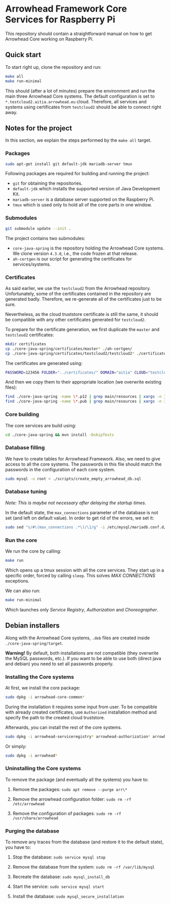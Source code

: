 # Arrowhead Framework Core Services for Raspberry Pi
This repository should contain a straightforward manual on how to
get Arrowhead Core working on Raspberry Pi.


## Quick start

To start right up, clone the repository and run:
```sh
make all
make run-minimal
```

This should (after a lot of minutes) prepare the environment and run the main three Arrowhead Core systems. The default configuration is set to `*.testcloud2.aitia.arrowhead.eu` cloud. Therefore, all services and systems using certificates from `testcloud2` should be able to connect right away.


## Notes for the project

In this section, we explain the steps performed by the `make all` target.

### Packages

```sh
sudo apt-get install git default-jdk mariadb-server tmux
```

Following packages are required for building and running the project:

- `git` for obtaining the repositories.
- `default-jdk` which installs the supported version of Java Development Kit.
- `mariadb-server` is a database server supported on the Raspberry Pi.
- `tmux` which is used only to hold all of the core parts in one window.

### Submodules

```sh
git submodule update --init .
```

The project contains two submodules:

- `core-java-spring` is the repository holding the Arrowhead Core systems. We clone version `4.3.0`, i.e., the code frozen at that release.
- `ah-certgen` is our script for generating the certificates for services/systems.

### Certificates

As said earlier, we use the `testcloud2` from the Arrowhead repository. Unfortunately, some of the certificates contained in the repository are generated badly. Therefore, we re-generate all of the certificates just to be sure.

Nevertheless, as the cloud truststore certificate is still the same, it should be compatible with any other certificates generated for `testcloud2`.

To prepare for the certificate generation, we first duplicate the `master` and `testcloud2` certificates:
```sh
mkdir certificates
cp ./core-java-spring/certificates/master* ./ah-certgen/
cp ./core-java-spring/certificates/testcloud2/testcloud2* ./certificates/
```

The certificates are generated using:
```sh
PASSWORD=123456 FOLDER="../certificates/" DOMAIN="aitia" CLOUD="testcloud2" bash ./ah-certgen/generate.sh service_registry authorization gateway event_handler datamanager gatekeeper orchestrator choreographer certificate_authority onboarding_controller device_registry system_registry translator
```

And then we copy them to their appropriate location (we overwrite existing files):
```sh
find ./core-java-spring -name \*.p12 | grep main/resources | xargs -n 1 -I'{}' bash -c "basename '{}' | xargs -n 1 -I'()' bash -c \"test -f ./certificates/'()' && cp ./certificates/'()' '{}'\""
find ./core-java-spring -name \*.pub | grep main/resources | xargs -n 1 -I'{}' bash -c "basename '{}' | xargs -n 1 -I'()' bash -c \"test -f ./certificates/'()' && cp ./certificates/'()' '{}'\""
```

### Core building

The core services are build using:
```sh
cd ./core-java-spring && mvn install -DskipTests
```

### Database filling

We have to create tables for Arrowhead Framework. Also, we need to give access to all the core systems. The passwords in this file should match the passwords in the configuration of each core system.
```sh
sudo mysql -u root < ./scripts/create_empty_arrowhead_db.sql
```


### Database tuning

_Note: This is maybe not necessary after delaying the startup times._

In the default state, the `max_connections` parameter of the database is not set (and left on default value). In order to get rid of the errors, we set it:
```sh
sudo sed "s/#\(max_connections .*\)/\1/g" -i /etc/mysql/mariadb.conf.d/50-server.cnf
```

### Run the core

We run the core by calling:
```sh
make run
```

Which opens up a tmux session with all the core services. They start up in a specific order, forced by calling `sleep`. This solves _MAX CONNECTIONS_ exceptions.

We can also run:
```sh
make run-minimal
```

Which launches only _Service Registry_, _Authorization_ and _Choreographer_.


## Debian installers

Along with the Arrowhead Core systems, `.deb` files are created inside `./core-java-spring/target`.

**Warning!** By default, both installations are not compatible (they overwrite the MySQL passwords, etc.). If you want to be able to use both (direct java and debian) you need to set all passwords properly.

### Installing the Core systems

At first, we install the core package:
```sh
sudo dpkg -i arrowhead-core-common*
```

During the installation it requires some input from user. To be compatible with already created certificates, use `Authorized` installation method and specify the path to the created cloud truststore.

Afterwards, you can install the rest of the core systems.
```sh
sudo dpkg -i arrowhead-serviceregistry* arrowhead-authorization* arrowhead-orchestrator*
```

Or simply:
```sh
sudo dpkg -i arrowhead*
```

### Uninstalling the Core systems

To remove the package (and eventually all the systems) you have to:

1. Remove the packages: `sudo apt remove --purge arr\*`

2. Remove the arrowhead configuration folder: `sudo rm -rf /etc/arrowhead`

3. Remove the configuration of packages: `sudo rm -rf /usr/share/arrowhead`

### Purging the database

To remove any traces from the database (and restore it to the default state), you have to:

1. Stop the database: `sudo service mysql stop`

2. Remove the database from the system: `sudo rm -rf /var/lib/mysql`

3. Recreate the database: `sudo mysql_install_db`

4. Start the service: `sudo service mysql start`

5. Install the database: `sudo mysql_secure_installation`
